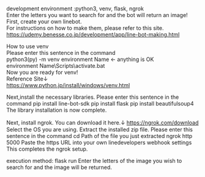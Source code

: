 # 
development environment :python3, venv, flask, ngrok  
Enter the letters you want to search for and the bot will return an image!  
First, create your own linebot.  
For instructions on how to make them, please refer to this site.  
https://udemy.benesse.co.jp/development/app/line-bot-making.html  

How to use venv  
Please enter this sentence in the command  
python3(py) -m venv environment Name  ← anything is OK  
environment Name\Scripts\activate.bat  
Now you are ready for venv!  
Reference Site↓  
https://www.python.jp/install/windows/venv.html

Next,install the necessary libraries.
Please enter this sentence in the command
pip install line-bot-sdk
pip install flask
pip install beautifulsoup4
The library installation is now complete.

Next, install ngrok.
You can download it here.↓
https://ngrok.com/download 　
Select the OS you are using.
Extract the installed zip file.
Please enter this sentence in the command
cd  Path of the file you just extracted
ngrok http 5000
Paste the https URL into your own linedevelopers webhook settings
This completes the ngrok setup.

execution method: flask run
Enter the letters of the image you wish to search for and the image will be returned.
